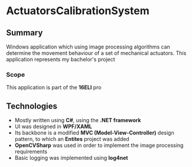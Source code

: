 # ActuatorsCalibrationSystem

## Summary

 Windows application which using image processing algorithms can determine the movement behaviour of a set of mechanical actuators. This application represents my bachelor's project
 
### Scope
This application is part of the **16ELI** pro

## Technologies

- Mostly written using **C#**, using the **.NET framework**
- UI was designed in **WPF/XAML**
- Its backbone is a modified **MVC (Model-View-Controller)** design pattern, to which an **Entites** project was added
- **OpenCVSharp** was used in order to implement the image processing requirements
- Basic logging was implemented using **log4net**

<!--stackedit_data:
eyJoaXN0b3J5IjpbNzUwMDkzMjE0XX0=
-->
